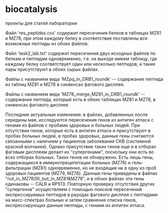 # biocatalysis
проекты для статей лаборатории

Файл 'res_peptides.csv' содержит пересечения белков в таблицах MZ81 и MZ78, при этом каждому белку в соответствие поставлены все возможные пептиды из обоих файлов.

Файл 'task2_lab.txt' содержит пересечения двух исходных файлов по белкам и пептидам одновременно, т.е. на выходе имеем таблицу, где каждому белку соответствует один или несколько пептидов, и такие пары присутствуют в обоих сырых файлах.

Файлы с названием вида 'MZpq_in_DRB1_roundk' -- содержание пептида из таблиц MZ81 и MZ78 в сиквенсах фагового дисплея.

Файлы с названием вида 'MZ78_merge_MZ81_in_DRB1_roundk' -- содержание пептида, который есть в обеих таблицах MZ81 и MZ78, в сиквенсах фагового дисплея.

Последние актуальные изменения: в файлах, добавленных после середины мая, исследуются пересечения генов из антиген атласа с генами из файлов с пробами здоровых и больных людей. При отсутствии генов, которые есть в антиген атласе и присутствуют в пробах больных людей, в пробах здоровых, данные гены считаются связанными с наличием у пациентов заболевания СКВ (системной красной волчанки). Однако присутствие таких генов еще и в отборах фаговым дисплеем делает их "супергенами", поскольку они есть во всех отборах больных. Таких генов не обнаружено. Есть лишь гены, содержащиеся в иммунопреципетации больных (MZ78) и гель-фильтрации (MZ81) одновременно, но не входящие ни в одну из проб здоровых пациентов (MZ79, MZ76). Данные гены приведены в файлах "not_in_MZ76(9)_but_in_MZ81&MZ78", и в обоих файлах эти гены одинаковы -- CALR и RPS13. Повторную проверку отсутствия других "супергенов" осуществляем с помощью  поисков пересечений экспрессируемых пептидов в раундах фагового дисплея с пептидами на масс-спектрах больных и затем сравнения списка генов, экспрессирующих данные пептиды, с генами из антиген атласа.
